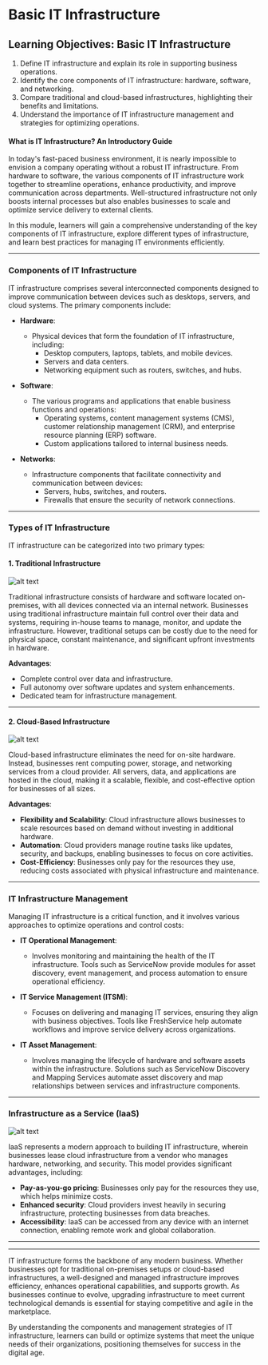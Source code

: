 # Basic IT Infrastructure

## **Learning Objectives: Basic IT Infrastructure**

1. Define IT infrastructure and explain its role in supporting business operations.  
2. Identify the core components of IT infrastructure: hardware, software, and networking.  
3. Compare traditional and cloud-based infrastructures, highlighting their benefits and limitations.  
4. Understand the importance of IT infrastructure management and strategies for optimizing operations.  


#### **What is IT Infrastructure? An Introductory Guide**

In today's fast-paced business environment, it is nearly impossible to envision a company operating without a robust IT infrastructure. From hardware to software, the various components of IT infrastructure work together to streamline operations, enhance productivity, and improve communication across departments. Well-structured infrastructure not only boosts internal processes but also enables businesses to scale and optimize service delivery to external clients.

In this module, learners will gain a comprehensive understanding of the key components of IT infrastructure, explore different types of infrastructure, and learn best practices for managing IT environments efficiently.

---

### **Components of IT Infrastructure**

IT infrastructure comprises several interconnected components designed to improve communication between devices such as desktops, servers, and cloud systems. The primary components include:

- **Hardware**:
  - Physical devices that form the foundation of IT infrastructure, including:
    - Desktop computers, laptops, tablets, and mobile devices.
    - Servers and data centers.
    - Networking equipment such as routers, switches, and hubs.

- **Software**:
  - The various programs and applications that enable business functions and operations:
    - Operating systems, content management systems (CMS), customer relationship management (CRM), and enterprise resource planning (ERP) software.
    - Custom applications tailored to internal business needs.

- **Networks**:
  - Infrastructure components that facilitate connectivity and communication between devices:
    - Servers, hubs, switches, and routers.
    - Firewalls that ensure the security of network connections.

---

### **Types of IT Infrastructure**

IT infrastructure can be categorized into two primary types:

#### **1. Traditional Infrastructure**

![alt text](image.png)

Traditional infrastructure consists of hardware and software located on-premises, with all devices connected via an internal network. Businesses using traditional infrastructure maintain full control over their data and systems, requiring in-house teams to manage, monitor, and update the infrastructure. However, traditional setups can be costly due to the need for physical space, constant maintenance, and significant upfront investments in hardware.

**Advantages**:
- Complete control over data and infrastructure.
- Full autonomy over software updates and system enhancements.
- Dedicated team for infrastructure management.

---

#### **2. Cloud-Based Infrastructure**

![alt text](image-1.png)

Cloud-based infrastructure eliminates the need for on-site hardware. Instead, businesses rent computing power, storage, and networking services from a cloud provider. All servers, data, and applications are hosted in the cloud, making it a scalable, flexible, and cost-effective option for businesses of all sizes.

**Advantages**:
- **Flexibility and Scalability**: Cloud infrastructure allows businesses to scale resources based on demand without investing in additional hardware.
- **Automation**: Cloud providers manage routine tasks like updates, security, and backups, enabling businesses to focus on core activities.
- **Cost-Efficiency**: Businesses only pay for the resources they use, reducing costs associated with physical infrastructure and maintenance.

---

### **IT Infrastructure Management**

Managing IT infrastructure is a critical function, and it involves various approaches to optimize operations and control costs:

- **IT Operational Management**:
  - Involves monitoring and maintaining the health of the IT infrastructure. Tools such as ServiceNow provide modules for asset discovery, event management, and process automation to ensure operational efficiency.
  
- **IT Service Management (ITSM)**:
  - Focuses on delivering and managing IT services, ensuring they align with business objectives. Tools like FreshService help automate workflows and improve service delivery across organizations.

- **IT Asset Management**:
  - Involves managing the lifecycle of hardware and software assets within the infrastructure. Solutions such as ServiceNow Discovery and Mapping Services automate asset discovery and map relationships between services and infrastructure components.

---

### **Infrastructure as a Service (IaaS)**

![alt text](image-2.png)

IaaS represents a modern approach to building IT infrastructure, wherein businesses lease cloud infrastructure from a vendor who manages hardware, networking, and security. This model provides significant advantages, including:

- **Pay-as-you-go pricing**: Businesses only pay for the resources they use, which helps minimize costs.
- **Enhanced security**: Cloud providers invest heavily in securing infrastructure, protecting businesses from data breaches.
- **Accessibility**: IaaS can be accessed from any device with an internet connection, enabling remote work and global collaboration.

---
---

IT infrastructure forms the backbone of any modern business. Whether businesses opt for traditional on-premises setups or cloud-based infrastructures, a well-designed and managed infrastructure improves efficiency, enhances operational capabilities, and supports growth. As businesses continue to evolve, upgrading infrastructure to meet current technological demands is essential for staying competitive and agile in the marketplace.

By understanding the components and management strategies of IT infrastructure, learners can build or optimize systems that meet the unique needs of their organizations, positioning themselves for success in the digital age.